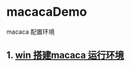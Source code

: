 # macacaDemo
macaca 配置环境


## 1. [ win 搭建macaca 运行环境](https://github.com/liupeipro/macacaDemo/blob/master/win%E4%B8%8B%E9%85%8D%E7%BD%AEmacaca.md)

